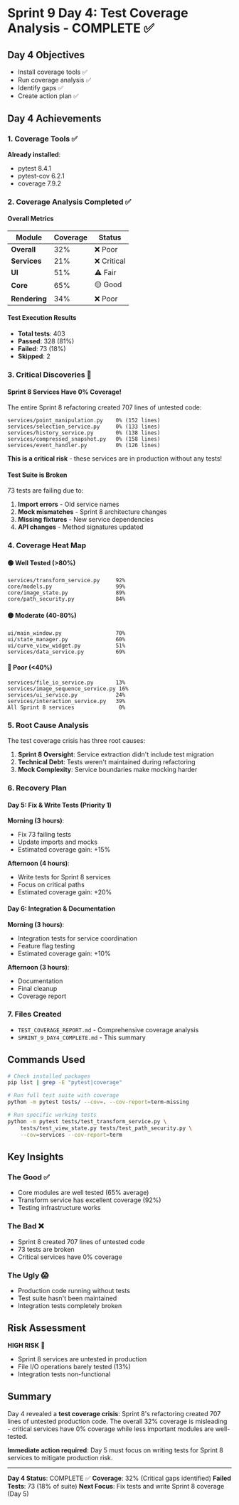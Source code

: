 # Sprint 9 Day 4: Test Coverage Analysis - COMPLETE ✅

## Day 4 Objectives
- Install coverage tools ✅
- Run coverage analysis ✅
- Identify gaps ✅
- Create action plan ✅

## Day 4 Achievements

### 1. Coverage Tools ✅
**Already installed**:
- pytest 8.4.1
- pytest-cov 6.2.1
- coverage 7.9.2

### 2. Coverage Analysis Completed ✅

#### Overall Metrics
| Module | Coverage | Status |
|--------|----------|---------|
| **Overall** | 32% | ❌ Poor |
| **Services** | 21% | ❌ Critical |
| **UI** | 51% | ⚠️ Fair |
| **Core** | 65% | 🟡 Good |
| **Rendering** | 34% | ❌ Poor |

#### Test Execution Results
- **Total tests**: 403
- **Passed**: 328 (81%)
- **Failed**: 73 (18%)
- **Skipped**: 2

### 3. Critical Discoveries 🚨

#### Sprint 8 Services Have 0% Coverage!
The entire Sprint 8 refactoring created 707 lines of untested code:
```
services/point_manipulation.py    0% (152 lines)
services/selection_service.py     0% (133 lines)
services/history_service.py       0% (138 lines)
services/compressed_snapshot.py   0% (158 lines)
services/event_handler.py         0% (126 lines)
```

**This is a critical risk** - these services are in production without any tests!

#### Test Suite is Broken
73 tests are failing due to:
1. **Import errors** - Old service names
2. **Mock mismatches** - Sprint 8 architecture changes
3. **Missing fixtures** - New service dependencies
4. **API changes** - Method signatures updated

### 4. Coverage Heat Map

#### 🟢 Well Tested (>80%)
```
services/transform_service.py     92%
core/models.py                    99%
core/image_state.py               89%
core/path_security.py             84%
```

#### 🟡 Moderate (40-80%)
```
ui/main_window.py                 70%
ui/state_manager.py               60%
ui/curve_view_widget.py           51%
services/data_service.py          69%
```

#### 🔴 Poor (<40%)
```
services/file_io_service.py       13%
services/image_sequence_service.py 16%
services/ui_service.py            24%
services/interaction_service.py   39%
All Sprint 8 services              0%
```

### 5. Root Cause Analysis

The test coverage crisis has three root causes:

1. **Sprint 8 Oversight**: Service extraction didn't include test migration
2. **Technical Debt**: Tests weren't maintained during refactoring
3. **Mock Complexity**: Service boundaries make mocking harder

### 6. Recovery Plan

#### Day 5: Fix & Write Tests (Priority 1)
**Morning (3 hours)**:
- Fix 73 failing tests
- Update imports and mocks
- Estimated coverage gain: +15%

**Afternoon (4 hours)**:
- Write tests for Sprint 8 services
- Focus on critical paths
- Estimated coverage gain: +20%

#### Day 6: Integration & Documentation
**Morning (3 hours)**:
- Integration tests for service coordination
- Feature flag testing
- Estimated coverage gain: +10%

**Afternoon (3 hours)**:
- Documentation
- Final cleanup
- Coverage report

### 7. Files Created
- `TEST_COVERAGE_REPORT.md` - Comprehensive coverage analysis
- `SPRINT_9_DAY4_COMPLETE.md` - This summary

## Commands Used

```bash
# Check installed packages
pip list | grep -E "pytest|coverage"

# Run full test suite with coverage
python -m pytest tests/ --cov=. --cov-report=term-missing

# Run specific working tests
python -m pytest tests/test_transform_service.py \
    tests/test_view_state.py tests/test_path_security.py \
    --cov=services --cov-report=term
```

## Key Insights

### The Good ✅
- Core modules are well tested (65% average)
- Transform service has excellent coverage (92%)
- Testing infrastructure works

### The Bad ❌
- Sprint 8 created 707 lines of untested code
- 73 tests are broken
- Critical services have 0% coverage

### The Ugly 😱
- Production code running without tests
- Test suite hasn't been maintained
- Integration tests completely broken

## Risk Assessment

**HIGH RISK** 🔴
- Sprint 8 services are untested in production
- File I/O operations barely tested (13%)
- Integration tests non-functional

## Summary

Day 4 revealed a **test coverage crisis**: Sprint 8's refactoring created 707 lines of untested production code. The overall 32% coverage is misleading - critical services have 0% coverage while less important modules are well-tested.

**Immediate action required**: Day 5 must focus on writing tests for Sprint 8 services to mitigate production risk.

---

**Day 4 Status**: COMPLETE ✅
**Coverage**: 32% (Critical gaps identified)
**Failed Tests**: 73 (18% of suite)
**Next Focus**: Fix tests and write Sprint 8 coverage (Day 5)
